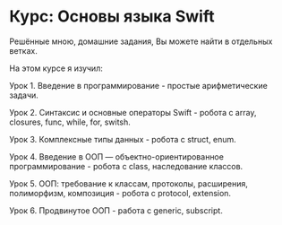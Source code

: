 # Курс: Основы языка Swift
Решённые мною, домашние задания, Вы можете найти в отдельных ветках.

На этом курсе я изучил:

Урок 1. Введение в программирование - простые арифметические задачи.

Урок 2. Синтаксис и основные операторы Swift - робота с array, сlosures, func, while, for, switsh.

Урок 3. Комплексные типы данных - робота с struct, enum.

Урок 4. Введение в ООП — объектно-ориентированное программирование - робота с class, наследование классов.

Урок 5. ООП: требование к классам, протоколы, расширения, полиморфизм, композиция - робота с protocol, extension.

Урок 6. Продвинутое ООП - работа с generic, subscript.

